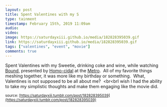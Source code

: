 ```yaml
---
layout: post
title: Spent Valentines with my S
type: tainment
timestamp: February 15th, 2019 11:09am
audio: 
video: 
image: https://saturdayxiii.github.io/media/182828395039.gif
link: https://saturdayxiii.github.io/media/182828395039.gif
tags: ["valentines", "event", "movie"]
comments: true
---
```

Spent Valentines with my Sweetie, drinking coke and wine, while watching <a href="https://en.wikipedia.org/wiki/Bound_(1996_film)" target="_blank">Bound</a>, presented by <a href="https://www.facebook.com/HOMO-CIDAL-215031542009836/" target="_blank">Homo-cidal</a> at the <a href="http://www.metrocinema.org" target="_blank">Metro</a>.  All of my favorite things meshing together, it was more like my birthday or something.  What, Valentines is not supposed to be all about me?  <br<brI wish I had the ability to take my simplistic thoughts and make them engaging like the movie did.
 
  
<small>source: [https://saturdayxiii.tumblr.com/post/182828395039](https://saturdayxiii.tumblr.com/post/182828395039)</small>